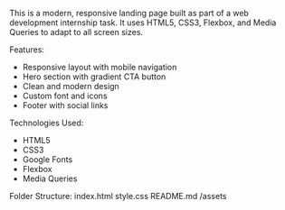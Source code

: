 This is a modern, responsive landing page built as part of a web development internship task. It uses HTML5, CSS3, Flexbox, and Media Queries to adapt to all screen sizes.

Features:
- Responsive layout with mobile navigation
- Hero section with gradient CTA button
- Clean and modern design
- Custom font and icons
- Footer with social links

Technologies Used:
- HTML5
- CSS3
- Google Fonts
- Flexbox
- Media Queries

Folder Structure:
index.html
style.css
README.md
/assets

